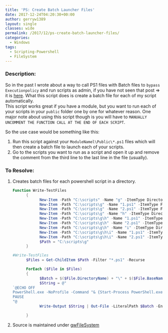 ```yaml
---
title: 'PS: Create Batch Launcher Files'
date: 2017-12-24T04:20:30+00:00
author: gerryw1389
layout: single
classes: wide
permalink: /2017/12/ps-create-batch-launcher-files/
categories:
  - Windows
tags:
  - Scripting-Powershell
  - FileSystem
---
```

<!--more-->

### Description:

So in the past I wrote about a way to call PS1 files with Batch files to `bypass Executionpolicy` and run scripts as admin, if you have not seen that post => it is [here](https://automationadmin.com/2017/03/ps-call-ps1-with-batch/). What this script does is create a batch file for each of my script automatically.  
This script works great if you have a module, but you want to run each of your scripts in your `public` folder one by one for whatever reason. One major note about using this script though is you will have to `MANUALLY UNCOMMENT THE FUNCTION CALL AT THE END OF EACH SCRIPT`.

So the use case would be something like this:

  1. Run this script against your `ModuleNamel\Public\*.ps1` files which will then create a batch file to launch each of your scripts.
  2. Go to the scripts you want to run as a script and open it up and remove the comment from the third line to the last line in the file (usually).

### To Resolve:

1. Creates batch files for each powershell script in a directory.

   ```powershell
   Function Write-TestFiles
         {
               New-Item -Path "C:\scripts" -Name "g" -ItemType Directory
               New-Item -Path "C:\scripts\g" -Name "1.ps1" -ItemType File
               New-Item -Path "C:\scripts\g" -Name "2.ps1" -ItemType File
               New-Item -Path "C:\scripts\g" -Name "h" -ItemType Directory
               New-Item -Path "C:\scripts\g\h" -Name "1.ps1" -ItemType File
               New-Item -Path "C:\scripts\g\h" -Name "2.ps1" -ItemType File
               New-Item -Path "C:\scripts\g\h" -Name "i" -ItemType Directory
               New-Item -Path "C:\scripts\g\h\i" -Name "1.ps1" -ItemType File
               New-Item -Path "C:\scripts\g\h\i" -Name "2.ps1" -ItemType File
               $Path = "C:\scripts\g"
         }

   #Write-TestFiles
         $Files = Get-ChildItem $Path -Filter "*.ps1" -Recurse

         ForEach ($File in $Files)
         {
               $Batch = $($File.DirectoryName) + "\" + $($File.BaseName) + ".bat"
               $String = @"
   `@ECHO OFF
   PowerShell.exe -NoProfile -Command "& {Start-Process PowerShell.exe -ArgumentList '-NoProfile -ExecutionPolicy Bypass -File ""%~dpn0.ps1""' -Verb RunAs}"
   PAUSE
   "@
               Write-Output $String | Out-File -LiteralPath $Batch -Encoding ascii

         }
   ```

2. Source is maintained under [gwFileSystem](https://github.com/gerryw1389/powershell/blob/master/gwFilesystem/Public/New-BatLaunchers.ps1)